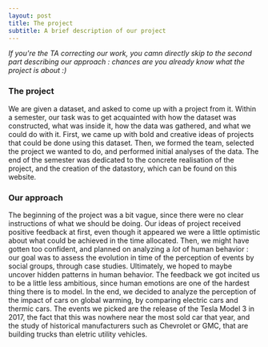 ```yaml
---
layout: post
title: The project
subtitle: A brief description of our project
---
```


_If you're the TA correcting our work, you camn directly skip to the second part describing our approach : chances are you already know what the project is about :)_

### The project
We are given a dataset, and asked to come up with a project from it. Within a semester, our task was to get acquainted with how the dataset was constructed, what was inside it, how the data was gathered, and what we could do with it. First, we came up with bold and creative ideas of projects that could be done using this dataset. Then, we formed the team, selected the project we wanted to do, and performed initial analyses of the data. The end of the semester was dedicated to the concrete realisation of the project, and the creation of the datastory, which can be found on this website.

### Our approach
The beginning of the project was a bit vague, since there were no clear instructions of what we should be doing. Our ideas of project received positive feedback at first, even though it appeared we were a little optimistic about what could be achieved in the time allocated. Then, we might have gotten too confident, and planned on analyzing a _lot_ of human behavior : our goal was to assess the evolution in time of the perception of events by social groups, through case studies. Ultimately, we hoped to maybe uncover hidden patterns in human behavior. The feedback we got incited us to be a little less ambitious, since human emotions are one of the hardest thing there is to model. In the end, we decided to analyze the perception of the impact of cars on global warming, by comparing electric cars and thermic cars. The events we picked are the release of the Tesla Model 3 in 2017, the fact that this was nowhere near the most sold car that year, and the study of historical manufacturers such as Chevrolet or GMC, that are building trucks than eletric utility vehicles.
